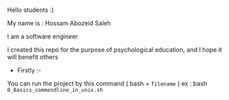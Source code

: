 Hello students :)

My name is : Hossam Abozeid Saleh 

I am a software engineer 

I created this repo for the purpose of psychological education, and I hope it will benefit others

- Firstly :-

You can run the project by this command ( bash + `filename` )
ex : bash `0_Basics_commendline_in_unix.sh`

